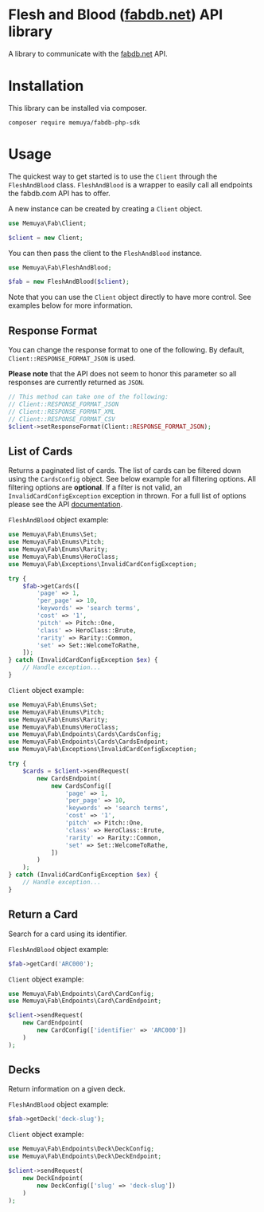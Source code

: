 
# Flesh and Blood ([fabdb.net](https://fabdb.net/resources/api)) API library
A library to communicate with the [fabdb.net](https://fabdb.net/resources/api) API.

# Installation
This library can be installed via composer.

```
composer require memuya/fabdb-php-sdk
```

# Usage
The quickest way to get started is to use the `Client` through the `FleshAndBlood` class. `FleshAndBlood` is a wrapper to easily call all endpoints the fabdb.com API has to offer.

A new instance can be created by creating a `Client` object.

```php
use Memuya\Fab\Client;

$client = new Client;
```

You can then pass the client to the `FleshAndBlood` instance.

```php
use Memuya\Fab\FleshAndBlood;

$fab = new FleshAndBlood($client);
```

Note that you can use the `Client` object directly to have more control. See examples below for more information.

## Response Format
You can change the response format to one of the following. By default, `Client::RESPONSE_FORMAT_JSON` is used.

**Please note** that the API does not seem to honor this parameter so all responses are currently returned as `JSON`.

```php
// This method can take one of the following:
// Client::RESPONSE_FORMAT_JSON
// Client::RESPONSE_FORMAT_XML
// Client::RESPONSE_FORMAT_CSV
$client->setResponseFormat(Client::RESPONSE_FORMAT_JSON);
```

## List of Cards
Returns a paginated list of cards. The list of cards can be filtered down using the `CardsConfig` object. See below example for all filtering options. All filtering options are **optional**. If a filter is not valid, an `InvalidCardConfigException` exception in thrown.
For a full list of options please see the API [documentation](https://fabdb.net/resources/api).

`FleshAndBlood` object example:
```php
use Memuya\Fab\Enums\Set;
use Memuya\Fab\Enums\Pitch;
use Memuya\Fab\Enums\Rarity;
use Memuya\Fab\Enums\HeroClass;
use Memuya\Fab\Exceptions\InvalidCardConfigException;

try {
    $fab->getCards([
        'page' => 1,
        'per_page' => 10,
        'keywords' => 'search terms',
        'cost' => '1',
        'pitch' => Pitch::One,
        'class' => HeroClass::Brute,
        'rarity' => Rarity::Common,
        'set' => Set::WelcomeToRathe,
    ]);
} catch (InvalidCardConfigException $ex) {
    // Handle exception...
}
```

`Client` object example:
```php
use Memuya\Fab\Enums\Set;
use Memuya\Fab\Enums\Pitch;
use Memuya\Fab\Enums\Rarity;
use Memuya\Fab\Enums\HeroClass;
use Memuya\Fab\Endpoints\Cards\CardsConfig;
use Memuya\Fab\Endpoints\Cards\CardsEndpoint;
use Memuya\Fab\Exceptions\InvalidCardConfigException;

try {
    $cards = $client->sendRequest(
        new CardsEndpoint(
            new CardsConfig([
                'page' => 1,
                'per_page' => 10,
                'keywords' => 'search terms',
                'cost' => '1',
                'pitch' => Pitch::One,
                'class' => HeroClass::Brute,
                'rarity' => Rarity::Common,
                'set' => Set::WelcomeToRathe,
            ])
        )
    );
} catch (InvalidCardConfigException $ex) {
    // Handle exception...
}
```
## Return a Card
Search for a card using its identifier.

`FleshAndBlood` object example:
```php
$fab->getCard('ARC000');
```

`Client` object example:
```php
use Memuya\Fab\Endpoints\Card\CardConfig;
use Memuya\Fab\Endpoints\Card\CardEndpoint;

$client->sendRequest(
    new CardEndpoint(
        new CardConfig(['identifier' => 'ARC000'])
    )
);
```

## Decks
Return information on a given deck.

`FleshAndBlood` object example:
```php
$fab->getDeck('deck-slug');
```

`Client` object example:
```php
use Memuya\Fab\Endpoints\Deck\DeckConfig;
use Memuya\Fab\Endpoints\Deck\DeckEndpoint;

$client->sendRequest(
    new DeckEndpoint(
        new DeckConfig(['slug' => 'deck-slug'])
    )
);
```